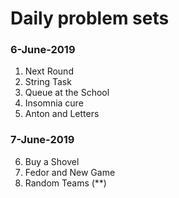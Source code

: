 # Daily problem sets

### 6-June-2019

1. Next Round
2. String Task
3. Queue at the School
4. Insomnia cure
5. Anton and Letters

### 7-June-2019

6. Buy a Shovel
7. Fedor and New Game
8. Random Teams (**)
